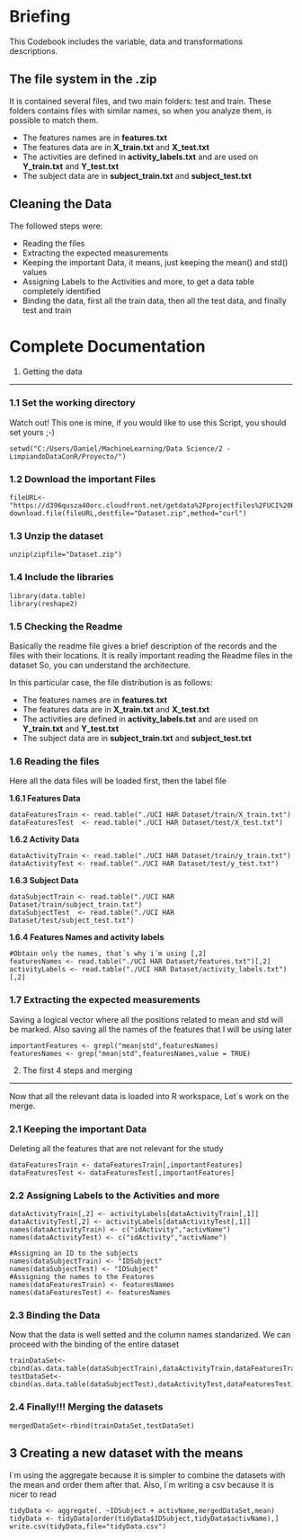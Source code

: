 Briefing
========

This Codebook includes the variable, data and transformations descriptions.


The file system in the .zip
---------------------------

It is contained several files, and two main folders: test and train. These
folders contains files with similar names, so when you analyze them, is
possible to match them.

-   The features names are in **features.txt**
-   The features data are in **X\_train.txt** and **X\_test.txt**
-   The activities are defined in **activity\_labels.txt** and are used
    on **Y\_train.txt** and **Y\_test.txt**
-   The subject data are in **subject\_train.txt** and
    **subject\_test.txt**

Cleaning the Data
-----------------

The followed steps were:
-   Reading the files
-   Extracting the expected measurements
-   Keeping the important Data, it means, just keeping the mean() and std() values
-   Assigning Labels to the Activities and more, to get a data table completely identified
-   Binding the data, first all the train data, then all the test data, and finally test and train


Complete Documentation
======================


1. Getting the data
-------------------

### 1.1 Set the working directory

Watch out! This one is mine, if you would like to use this Script, you
should set yours ;-)

    setwd("C:/Users/Daniel/MachineLearning/Data Science/2 - LimpiandoDataConR/Proyecto/")

### 1.2 Download the important Files

    fileURL<-"https://d396qusza40orc.cloudfront.net/getdata%2Fprojectfiles%2FUCI%20HAR%20Dataset.zip"
    download.file(fileURL,destfile="Dataset.zip",method="curl")

### 1.3 Unzip the dataset

    unzip(zipfile="Dataset.zip")

### 1.4 Include the libraries

    library(data.table)
    library(reshape2)

### 1.5 Checking the Readme

Basically the readme file gives a brief description of the records and
the files with their locations. It is really important reading the
Readme files in the dataset So, you can understand the architecture.

In this particular case, the file distribution is as follows:

-   The features names are in **features.txt**
-   The features data are in **X\_train.txt** and **X\_test.txt**
-   The activities are defined in **activity\_labels.txt** and are used
    on **Y\_train.txt** and **Y\_test.txt**
-   The subject data are in **subject\_train.txt** and
    **subject\_test.txt**

### 1.6 Reading the files

Here all the data files will be loaded first, then the label file

**1.6.1 Features Data**

    dataFeaturesTrain <- read.table("./UCI HAR Dataset/train/X_train.txt")
    dataFeaturesTest  <- read.table("./UCI HAR Dataset/test/X_test.txt")

**1.6.2 Activity Data**

    dataActivityTrain <- read.table("./UCI HAR Dataset/train/y_train.txt")
    dataActivityTest <- read.table("./UCI HAR Dataset/test/y_test.txt")

**1.6.3 Subject Data**

    dataSubjectTrain <- read.table("./UCI HAR Dataset/train/subject_train.txt")
    dataSubjectTest  <- read.table("./UCI HAR Dataset/test/subject_test.txt")

**1.6.4 Features Names and activity labels**

    #Obtain only the names, that´s why i´m using [,2]
    featuresNames <- read.table("./UCI HAR Dataset/features.txt")[,2]
    activityLabels <- read.table("./UCI HAR Dataset/activity_labels.txt")[,2]

### 1.7 Extracting the expected measurements

Saving a logical vector where all the positions related to mean and std
will be marked. Also saving all the names of the features that I will be
using later

    importantFeatures <- grepl("mean|std",featuresNames)
    featuresNames <- grep("mean|std",featuresNames,value = TRUE)

2. The first 4 steps and merging
--------------------------------

Now that all the relevant data is loaded into R workspace, Let´s work on
the merge.

### 2.1 Keeping the important Data

Deleting all the features that are not relevant for the study

    dataFeaturesTrain <- dataFeaturesTrain[,importantFeatures]
    dataFeaturesTest <- dataFeaturesTest[,importantFeatures]

### 2.2 Assigning Labels to the Activities and more

    dataActivityTrain[,2] <- activityLabels[dataActivityTrain[,1]]
    dataActivityTest[,2] <- activityLabels[dataActivityTest[,1]]
    names(dataActivityTrain) <- c("idActivity","activName")
    names(dataActivityTest) <- c("idActivity","activName")

    #Assigning an ID to the subjects
    names(dataSubjectTrain) <- "IDSubject"
    names(dataSubjectTest) <- "IDSubject"
    #Assigning the names to the Features
    names(dataFeaturesTrain) <- featuresNames
    names(dataFeaturesTest) <- featuresNames

### 2.3 Binding the Data

Now that the data is well setted and the column names standarized. We
can proceed with the binding of the entire dataset

    trainDataSet<-cbind(as.data.table(dataSubjectTrain),dataActivityTrain,dataFeaturesTrain)
    testDataSet<-cbind(as.data.table(dataSubjectTest),dataActivityTest,dataFeaturesTest)

### 2.4 Finally!!! Merging the datasets

    mergedDataSet<-rbind(trainDataSet,testDataSet)

3 Creating a new dataset with the means
---------------------------------------

I´m using the aggregate because it is simpler to combine the datasets
with the mean and order them after that. Also, I´m writing a csv because
it is nicer to read

    tidyData <- aggregate(. ~IDSubject + activName,mergedDataSet,mean)
    tidyData <- tidyData[order(tidyData$IDSubject,tidyData$activName),]
    write.csv(tidyData,file="tidyData.csv")
